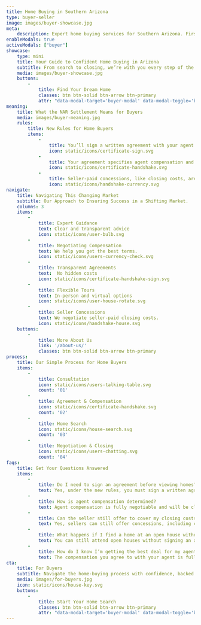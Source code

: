 ```yaml
---
title: Home Buying in Southern Arizona
type: buyer-seller
image: images/buyer-showcase.jpg
meta:
    description: Expert home buying services for Southern Arizona. First-time buyers, military relocations, and investors — we guide you from search to closing.
enableModals: true
activeModals: ["buyer"]
showcase:
    type: mini
    title: Your Guide to Confident Home Buying in Arizona
    subtitle: From search to closing, we’re with you every step of the way to make informed and confident decisions.
    media: images/buyer-showcase.jpg
    buttons:
        -
            title: Find Your Dream Home
            classes: btn btn-solid btn-arrow btn-primary
            attr: "data-modal-target='buyer-modal' data-modal-toggle='buyer-modal'"
meaning:
    title: What the NAR Settlement Means for Buyers
    media: images/buyer-meaning.jpg
    rules:
        title: New Rules for Home Buyers
        items:
            -
                title: You’ll sign a written agreement with your agent before touring a home.
                icon: static/icons/certificate-sign.svg
            -
                title: Your agreement specifies agent compensation and services
                icon: static/icons/certificate-handshake.svg
            -
                title: Seller-paid concessions, like closing costs, are still allowed.
                icon: static/icons/handshake-currency.svg
navigate:
    title: Navigating This Changing Market
    subtitle: Our Approach to Ensuring Success in a Shifting Market.
    columns: 3
    items:
        -
            title: Expert Guidance
            text: Clear and transparent advice
            icon: static/icons/user-bulb.svg
        -
            title: Negotiating Compensation
            text: We help you get the best terms.
            icon: static/icons/users-currency-check.svg
        -
            title: Transparent Agreements
            text:  No hidden costs
            icon: static/icons/certificate-handshake-sign.svg
        -
            title: Flexible Tours
            text: In-person and virtual options
            icon: static/icons/user-house-rotate.svg
        -
            title: Seller Concessions
            text: We negotiate seller-paid closing costs.
            icon: static/icons/handshake-house.svg
    buttons:
        -
            title: More About Us
            link: '/about-us/'
            classes: btn btn-solid btn-arrow btn-primary
process:
    title: Our Simple Process for Home Buyers
    items:
        -
            title: Consultation
            icon: static/icons/users-talking-table.svg
            count: '01'
        -
            title: Agreement & Compensation
            icon: static/icons/certificate-handshake.svg
            count: '02'
        -
            title: Home Search
            icon: static/icons/house-search.svg
            count: '03'
        -
            title: Negotiation & Closing
            icon: static/icons/users-chatting.svg
            count: '04'
faqs:
    title: Get Your Questions Answered
    items:
        -
            title: Do I need to sign an agreement before viewing homes?
            text: Yes, under the new rules, you must sign a written agreement with your real estate agent before touring homes. This agreement outlines the services your agent will provide and the compensation they will receive. It ensures transparency and helps you understand what to expect from your agent.
        -
            title: How is agent compensation determined?
            text: Agent compensation is fully negotiable and will be clearly stated in the agreement you sign with your agent. You’ll have a detailed understanding of how your agent is being compensated—whether it’s a flat fee, hourly rate, or percentage of the sale price. The terms of this compensation are agreed upon before any services are provided.
        -
            title: Can the seller still offer to cover my closing costs?
            text: Yes, sellers can still offer concessions, including covering your closing costs, as part of the negotiation process. Although the way compensation is handled has changed, buyer concessions like this remain a common part of real estate transactions.
        -
            title: What happens if I find a home at an open house without signing an agreement?
            text: You can still attend open houses without signing an agreement, but if you want an agent to represent you in purchasing the property, you will need to sign a buyer-broker agreement before moving forward with the transaction. This ensures that your interests are fully represented during negotiations.
        -
            title: How do I know I’m getting the best deal for my agent’s services?
            text: The compensation you agree to with your agent is fully negotiable. It’s important to discuss the terms of your agreement thoroughly before signing, and your agent is obligated to clearly explain how their fees are structured. You can ask about different pricing models, including flat fees or percentage-based commissions.
cta:
    title: For Buyers
    subtitle: Navigate the home-buying process with confidence, backed by expert advice tailored to your needs.
    media: images/for-buyers.jpg
    icon: static/icons/house-key.svg
    buttons:
        -
            title: Start Your Home Search
            classes: btn btn-solid btn-arrow btn-primary
            attr: "data-modal-target='buyer-modal' data-modal-toggle='buyer-modal'"
---
```


